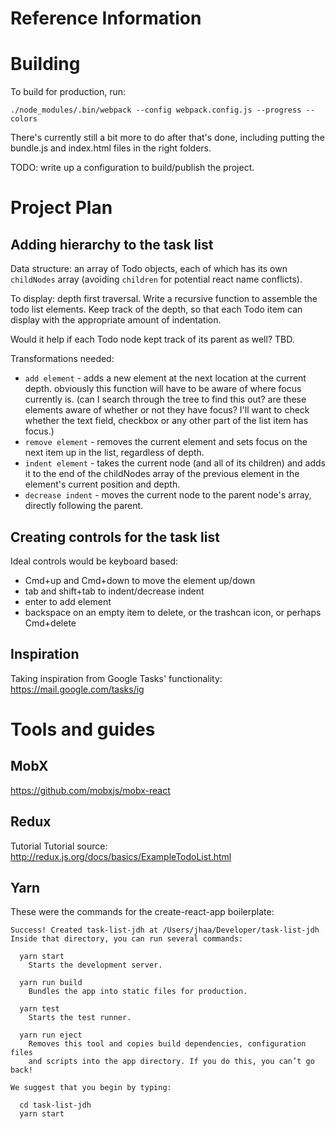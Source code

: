 Reference Information
===========

# Building

To build for production, run:

```
./node_modules/.bin/webpack --config webpack.config.js --progress --colors
```

There's currently still a bit more to do after that's done, including putting the bundle.js and index.html files in the right folders.

TODO: write up a configuration to build/publish the project.

# Project Plan

## Adding hierarchy to the task list

Data structure: an array of Todo objects, each of which has its own `childNodes` array (avoiding `children` for potential react name conflicts).

To display: depth first traversal. Write a recursive function to assemble the todo list elements. Keep track of the depth, so that each Todo item can display with the appropriate amount of indentation.

Would it help if each Todo node kept track of its parent as well? TBD.

Transformations needed:
- `add element` - adds a new element at the next location at the current depth. obviously this function will have to be aware of where focus currently is. (can I search through the tree to find this out? are these elements aware of whether or not they have focus? I'll want to check whether the text field, checkbox or any other part of the list item has focus.)
- `remove element` - removes the current element and sets focus on the next item up in the list, regardless of depth.
- `indent element` - takes the current node (and all of its children) and adds it to the end of the childNodes array of the previous element in the element's current position and depth.
- `decrease indent` - moves the current node to the parent node's array, directly following the parent.

## Creating controls for the task list

Ideal controls would be keyboard based:
- Cmd+up and Cmd+down to move the element up/down
- tab and shift+tab to indent/decrease indent
- enter to add element
- backspace on an empty item to delete, or the trashcan icon, or perhaps Cmd+delete

## Inspiration

Taking inspiration from Google Tasks' functionality: https://mail.google.com/tasks/ig


# Tools and guides

## MobX
https://github.com/mobxjs/mobx-react


## Redux

Tutorial
Tutorial source: http://redux.js.org/docs/basics/ExampleTodoList.html

## Yarn
These were the commands for the create-react-app boilerplate:

```
Success! Created task-list-jdh at /Users/jhaa/Developer/task-list-jdh
Inside that directory, you can run several commands:

  yarn start
    Starts the development server.

  yarn run build
    Bundles the app into static files for production.

  yarn test
    Starts the test runner.

  yarn run eject
    Removes this tool and copies build dependencies, configuration files
    and scripts into the app directory. If you do this, you can’t go back!

We suggest that you begin by typing:

  cd task-list-jdh
  yarn start
```
